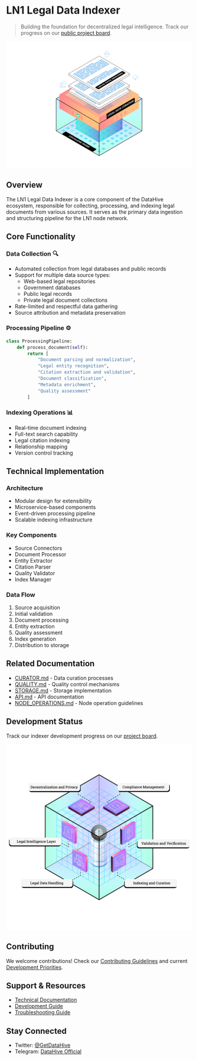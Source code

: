 # LN1 Legal Data Indexer

> Building the foundation for decentralized legal intelligence. Track our progress on our [public project board](https://github.com/orgs/datahiv3/projects/3).

<p align="center">
  <img src="docs\images\LN1.png" alt="LN1 Architecture" width="600">
</p>

## Overview

The LN1 Legal Data Indexer is a core component of the DataHive ecosystem, responsible for collecting, processing, and indexing legal documents from various sources. It serves as the primary data ingestion and structuring pipeline for the LN1 node network.

## Core Functionality

### Data Collection 🔍
- Automated collection from legal databases and public records
- Support for multiple data source types:
  - Web-based legal repositories
  - Government databases
  - Public legal records
  - Private legal document collections
- Rate-limited and respectful data gathering
- Source attribution and metadata preservation

### Processing Pipeline ⚙️
```python
class ProcessingPipeline:
    def process_document(self):
        return [
            "Document parsing and normalization",
            "Legal entity recognition",
            "Citation extraction and validation",
            "Document classification",
            "Metadata enrichment",
            "Quality assessment"
        ]
```

### Indexing Operations 📊
- Real-time document indexing
- Full-text search capability
- Legal citation indexing
- Relationship mapping
- Version control tracking

## Technical Implementation

### Architecture
- Modular design for extensibility
- Microservice-based components
- Event-driven processing pipeline
- Scalable indexing infrastructure

### Key Components
- Source Connectors
- Document Processor
- Entity Extractor
- Citation Parser
- Quality Validator
- Index Manager

### Data Flow
1. Source acquisition
2. Initial validation
3. Document processing
4. Entity extraction
5. Quality assessment
6. Index generation
7. Distribution to storage

## Related Documentation
- [CURATOR.md](../curator/CURATOR.md) - Data curation processes
- [QUALITY.md](./QUALITY.md) - Quality control mechanisms
- [STORAGE.md](../../storage/STORAGE.md) - Storage implementation
- [API.md](../../api/API.md) - API documentation
- [NODE_OPERATIONS.md](../../deployment/NODE_OPERATIONS.md) - Node operation guidelines

## Development Status

Track our indexer development progress on our [project board](https://github.com/orgs/datahiv3/projects/3).

<p align="center">
  <img src="https://github.com/datahiv3/Legalese-Node-LN1/blob/0ea61428a96484602fe5ef14eefd51a907b42cfa/docs/images/LNs.png" alt="LN System Overview" width="800">
</p>

## Contributing

We welcome contributions! Check our [Contributing Guidelines](../../CONTRIBUTING.md) and current [Development Priorities](../../CURRENT_PRIORITIES.md).

## Support & Resources
- [Technical Documentation](../../docs/technical/ARCHITECTURE.md)
- [Development Guide](../../docs/DEVELOPMENT.md)
- [Troubleshooting Guide](../../docs/guides/troubleshooting.md)

## Stay Connected
- Twitter: [@GetDataHive](https://twitter.com/GetDataHive)
- Telegram: [DataHive Official](https://t.me/datahiveofficial)